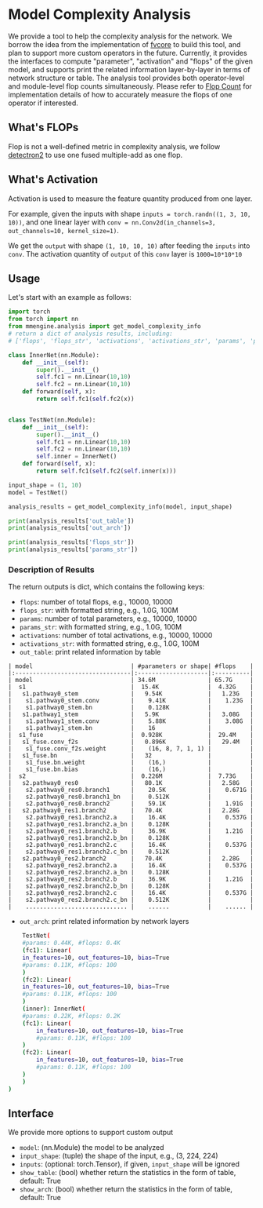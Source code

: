 # Model Complexity Analysis

We provide a tool to help the complexity analysis for the network. We borrow the idea from the implementation of [fvcore](https://github.com/facebookresearch/fvcore) to build this tool, and plan to support more custom operators in the future.  Currently, it provides the interfaces to compute "parameter", "activation" and "flops" of the given model, and supports print the related information layer-by-layer in terms of network structure or table. The analysis tool provides both operator-level and module-level flop counts simultaneously. Please refer to [Flop Count](https://github.com/facebookresearch/fvcore/blob/main/docs/flop_count.md) for implementation details of how to accurately measure the flops of one operator if interested.

## What's FLOPs

Flop is not a well-defined metric in complexity analysis, we follow [detectron2](https://detectron2.readthedocs.io/en/latest/modules/fvcore.html#fvcore.nn.FlopCountAnalysis) to use one fused multiple-add as one flop.

## What's Activation

Activation is used to measure the feature quantity produced from one layer.

For example, given the inputs with shape `inputs = torch.randn((1, 3, 10, 10))`, and one linear layer with `conv = nn.Conv2d(in_channels=3, out_channels=10, kernel_size=1)`.

We get the `output` with shape `(1, 10, 10, 10)` after feeding the `inputs` into `conv`. The activation quantity of `output` of this `conv` layer is `1000=10*10*10`

## Usage

Let's start with an example as follows:

```python
import torch
from torch import nn
from mmengine.analysis import get_model_complexity_info
# return a dict of analysis results, including:
# ['flops', 'flops_str', 'activations', 'activations_str', 'params', 'params_str', 'out_table', 'out_arch']

class InnerNet(nn.Module):
    def __init__(self):
        super().__init__()
        self.fc1 = nn.Linear(10,10)
        self.fc2 = nn.Linear(10,10)
    def forward(self, x):
        return self.fc1(self.fc2(x))


class TestNet(nn.Module):
    def __init__(self):
        super().__init__()
        self.fc1 = nn.Linear(10,10)
        self.fc2 = nn.Linear(10,10)
        self.inner = InnerNet()
    def forward(self, x):
        return self.fc1(self.fc2(self.inner(x)))

input_shape = (1, 10)
model = TestNet()

analysis_results = get_model_complexity_info(model, input_shape)

print(analysis_results['out_table'])
print(analysis_results['out_arch'])

print(analysis_results['flops_str'])
print(analysis_results['params_str'])
```

### Description of Results

The return outputs is dict, which contains the following keys:

- `flops`: number of total flops, e.g., 10000, 10000
- `flops_str`: with formatted string, e.g., 1.0G, 100M
- `params`: number of total parameters, e.g., 10000, 10000
- `params_str`: with formatted string, e.g., 1.0G, 100M
- `activations`: number of total activations, e.g., 10000, 10000
- `activations_str`: with formatted string, e.g., 1.0G, 100M
- `out_table`: print related information by table

```
| model                            | #parameters or shape| #flops    |
|:---------------------------------|:--------------------|:----------|
| model                            | 34.6M               | 65.7G     |
|  s1                              |  15.4K              |  4.32G    |
|   s1.pathway0_stem               |   9.54K             |   1.23G   |
|    s1.pathway0_stem.conv         |    9.41K            |    1.23G  |
|    s1.pathway0_stem.bn           |    0.128K           |           |
|   s1.pathway1_stem               |   5.9K              |   3.08G   |
|    s1.pathway1_stem.conv         |    5.88K            |    3.08G  |
|    s1.pathway1_stem.bn           |    16               |           |
|  s1_fuse                         |  0.928K             |  29.4M    |
|   s1_fuse.conv_f2s               |   0.896K            |   29.4M   |
|    s1_fuse.conv_f2s.weight       |    (16, 8, 7, 1, 1) |           |
|   s1_fuse.bn                     |   32                |           |
|    s1_fuse.bn.weight             |    (16,)            |           |
|    s1_fuse.bn.bias               |    (16,)            |           |
|  s2                              |  0.226M             |  7.73G    |
|   s2.pathway0_res0               |   80.1K             |   2.58G   |
|    s2.pathway0_res0.branch1      |    20.5K            |    0.671G |
|    s2.pathway0_res0.branch1_bn   |    0.512K           |           |
|    s2.pathway0_res0.branch2      |    59.1K            |    1.91G  |
|   s2.pathway0_res1.branch2       |   70.4K             |   2.28G   |
|    s2.pathway0_res1.branch2.a    |    16.4K            |    0.537G |
|    s2.pathway0_res1.branch2.a_bn |    0.128K           |           |
|    s2.pathway0_res1.branch2.b    |    36.9K            |    1.21G  |
|    s2.pathway0_res1.branch2.b_bn |    0.128K           |           |
|    s2.pathway0_res1.branch2.c    |    16.4K            |    0.537G |
|    s2.pathway0_res1.branch2.c_bn |    0.512K           |           |
|   s2.pathway0_res2.branch2       |   70.4K             |   2.28G   |
|    s2.pathway0_res2.branch2.a    |    16.4K            |    0.537G |
|    s2.pathway0_res2.branch2.a_bn |    0.128K           |           |
|    s2.pathway0_res2.branch2.b    |    36.9K            |    1.21G  |
|    s2.pathway0_res2.branch2.b_bn |    0.128K           |           |
|    s2.pathway0_res2.branch2.c    |    16.4K            |    0.537G |
|    s2.pathway0_res2.branch2.c_bn |    0.512K           |           |
|    ............................. |    ......           |    ...... |
```

- `out_arch`:  print related information by network layers

```bash
    TestNet(
    #params: 0.44K, #flops: 0.4K
    (fc1): Linear(
    in_features=10, out_features=10, bias=True
    #params: 0.11K, #flops: 100
    )
    (fc2): Linear(
    in_features=10, out_features=10, bias=True
    #params: 0.11K, #flops: 100
    )
    (inner): InnerNet(
    #params: 0.22K, #flops: 0.2K
    (fc1): Linear(
        in_features=10, out_features=10, bias=True
        #params: 0.11K, #flops: 100
    )
    (fc2): Linear(
        in_features=10, out_features=10, bias=True
        #params: 0.11K, #flops: 100
    )
    )
)
```

## Interface

We provide more options to support custom output

- `model`: (nn.Module) the model to be analyzed
- `input_shape`: (tuple) the shape of the input, e.g., (3, 224, 224)
- `inputs`: (optional: torch.Tensor), if given, `input_shape` will be ignored
- `show_table`: (bool) whether return the statistics in the form of table, default: True
- `show_arch`: (bool) whether return the statistics in the form of table,  default: True
